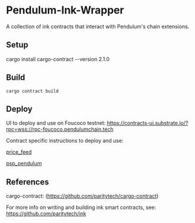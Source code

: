 # Pendulum-Ink-Wrapper

A collection of ink contracts that interact with Pendulum's chain extensions.

## Setup

cargo install cargo-contract --version 2.1.0

## Build

`cargo contract build`

## Deploy

UI to deploy and use on Foucoco testnet: https://contracts-ui.substrate.io/?rpc=wss://rpc-foucoco.pendulumchain.tech

Contract specific instructions to deploy and use:

[price_feed](/price_feed/README.md)

[psp_pendulum](/price_feed/README.md)

## References

cargo-contract: (https://github.com/paritytech/cargo-contract)

For more info on writing and building ink smart contracts, see: https://github.com/paritytech/ink



